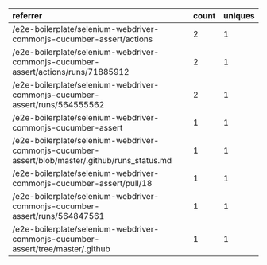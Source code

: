 | referrer                                                                                        | count | uniques |
| :---------------------------------------------------------------------------------------------- | :---- | :------ |
| /e2e-boilerplate/selenium-webdriver-commonjs-cucumber-assert/actions                            | 2     | 1       |
| /e2e-boilerplate/selenium-webdriver-commonjs-cucumber-assert/actions/runs/71885912              | 2     | 1       |
| /e2e-boilerplate/selenium-webdriver-commonjs-cucumber-assert/runs/564555562                     | 2     | 1       |
| /e2e-boilerplate/selenium-webdriver-commonjs-cucumber-assert                                    | 1     | 1       |
| /e2e-boilerplate/selenium-webdriver-commonjs-cucumber-assert/blob/master/.github/runs_status.md | 1     | 1       |
| /e2e-boilerplate/selenium-webdriver-commonjs-cucumber-assert/pull/18                            | 1     | 1       |
| /e2e-boilerplate/selenium-webdriver-commonjs-cucumber-assert/runs/564847561                     | 1     | 1       |
| /e2e-boilerplate/selenium-webdriver-commonjs-cucumber-assert/tree/master/.github                | 1     | 1       |